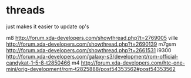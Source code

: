 threads
=======

just makes it easier to update op's

m8 
http://forum.xda-developers.com/showthread.php?t=2769005
ville
http://forum.xda-developers.com/showthread.php?t=2690139
m7gsm
http://forum.xda-developers.com/showthread.php?t=2661531
i9300
http://forum.xda-developers.com/galaxy-s3/development/rom-official-candykat-1-5-8-t2850466
m4
http://forum.xda-developers.com/htc-one-mini/orig-development/rom-t2825888/post54353562#post54353562
